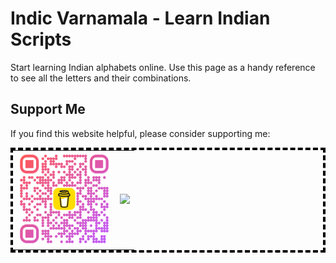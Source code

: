 # Indic Varnamala - Learn Indian Scripts

Start learning Indian alphabets online. Use this page as a handy reference to see all the letters and their combinations.

## Support Me

If you find this website helpful, please consider supporting me:

<table style="border:4px dashed black;">
  <tr>
    <td><img src="assets/qr-code.png" width="150"/></td>
    <td><a href="https://www.buymeacoffee.com/neerkoli"><img src="https://img.buymeacoffee.com/button-api/?text=Buy me a coffee&emoji=&slug=neerkoli&button_colour=FFDD00&font_colour=000000&font_family=Cookie&outline_colour=000000&coffee_colour=ffffff" /></a></td>
  </tr>
</table>